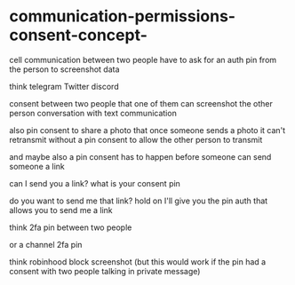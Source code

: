# communication-permissions-consent-concept-



cell communication between two people have to ask for an auth pin from the person to screenshot data 

think telegram 
Twitter 
discord 


consent between two people that one of them can screenshot the other person conversation with text communication 

 

 also pin consent to share a photo that once someone sends a photo it can't retransmit without a pin consent to allow the other person to transmit

 and maybe also a pin consent has to happen before someone can send someone a link


can I send you a link? what is your consent pin


do you want to send me that link? hold on I'll give you the pin auth that allows you to send me a link


think 2fa pin between two people


or a channel 2fa pin



think robinhood block screenshot (but this would work if the pin had a consent with two people talking in private message)
 
